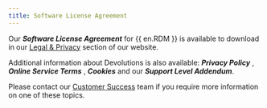 ```yaml
---
title: Software License Agreement
---
```

Our ***Software License Agreement*** for {{ en.RDM }} is available to download in our [Legal & Privacy](https://devolutions.net/legal/software-license-agreements) section of our website.  

Additional information about Devolutions is also available: ***Privacy Policy*** , ***Online Service Terms*** , ***Cookies*** and our ***Support Level Addendum***.  

Please contact our [Customer Success](mailto:service@devolutions.net) team if you require more information on one of these topics.
